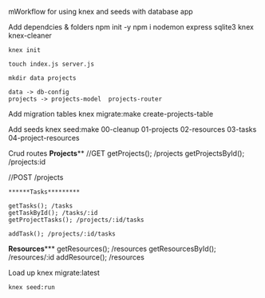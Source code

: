 mWorkflow for using knex and seeds with database app

Add dependcies & folders
    npm init -y
	npm i nodemon express sqlite3 knex knex-cleaner
	
	knex init
	
	touch index.js server.js
	
	mkdir data projects
	
	data -> db-config 
	projects -> projects-model  projects-router

Add migration tables
	knex migrate:make create-projects-table

Add seeds
	knex seed:make 00-cleanup
				   01-projects
				   02-resources
				   03-tasks
				   04-project-resources
	

Crud routes
********Projects**********
//GET 
	getProjects(); /projects
	getProjectsById(); /projects:id
	

	
//POST
	/projects
	
	******Tasks*********

	getTasks(); /tasks
	getTaskById(); /tasks/:id
	getProjectTasks(); /projects/:id/tasks

	addTask(); /projects/:id/tasks
******Resources*********
	getResources(); /resources
	getResourcesById(); /resources/:id
	addResource(); /resources

Load up
	knex migrate:latest
	
	knex seed:run
